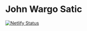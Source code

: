 # John Wargo Satic

[![Netlify Status](https://api.netlify.com/api/v1/badges/1624bc35-9dff-463f-99d4-d17430f02752/deploy-status)](https://app.netlify.com/sites/johnwargo-static/deploys)
